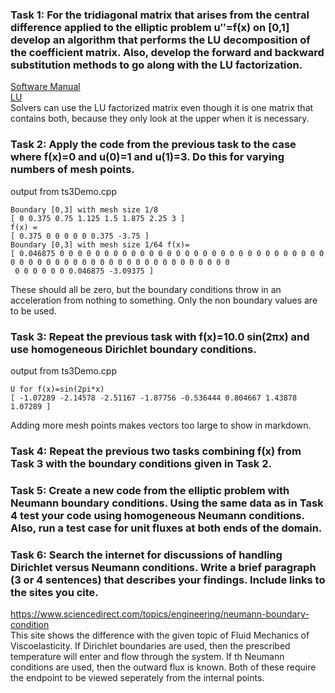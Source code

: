 ### Task 1: For the tridiagonal matrix that arises from the central difference applied to the elliptic problem u′′=f(x) on [0,1] develop an algorithm that performs the LU decomposition of the coefficient matrix. Also, develop the forward and backward substitution methods to go along with the LU factorization.  
[Software Manual](https://gftbs.github.io/math5620/Software_Manual/toc)  
[LU](https://gftbs.github.io/Software_Manual/procedures/Matrix/luFactorization)  
Solvers can use the LU factorized matrix even though it is one matrix that contains both, because they only look at the upper when it is necessary.  
  
### Task 2: Apply the code from the previous task to the case where f(x)=0 and u(0)=1 and u(1)=3. Do this for varying numbers of mesh points. 
output from ts3Demo.cpp

    Boundary [0,3] with mesh size 1/8
    [ 0 0.375 0.75 1.125 1.5 1.875 2.25 3 ]
    f(x) =
    [ 0.375 0 0 0 0 0 0.375 -3.75 ]
    Boundary [0,3] with mesh size 1/64 f(x)=
    [ 0.046875 0 0 0 0 0 0 0 0 0 0 0 0 0 0 0 0 0 0 0 0 0 0 0 0 0 0 0 0 0 0 0 0 0 0 0 0 0 0 0 0 0 0 0 0 0 0 0 0 0 0 0 0 0 0 0
     0 0 0 0 0 0 0.046875 -3.09375 ]
  
These should all be zero, but the boundary conditions throw in an acceleration from nothing to something. Only the non boundary values are to be used.
### Task 3: Repeat the previous task with f(x)=10.0 sin(2πx) and use homogeneous Dirichlet boundary conditions.  
output from ts3Demo.cpp

    U for f(x)=sin(2pi*x)
    [ -1.07289 -2.14578 -2.51167 -1.87756 -0.536444 0.804667 1.43878 1.07289 ]  
    
Adding more mesh points makes vectors too large to show in markdown.
  
### Task 4: Repeat the previous two tasks combining f(x) from Task 3 with the boundary conditions given in Task 2.  
  
### Task 5: Create a new code from the elliptic problem with Neumann boundary conditions. Using the same data as in Task 4 test your code using homogeneous Neumann conditions. Also, run a test case for unit fluxes at both ends of the domain.  

### Task 6: Search the internet for discussions of handling Dirichlet versus Neumann conditions. Write a brief paragraph (3 or 4 sentences) that describes your findings. Include links to the sites you cite.  
https://www.sciencedirect.com/topics/engineering/neumann-boundary-condition  
This site shows the difference with the given topic of Fluid Mechanics of Viscoelasticity. If Dirichlet boundaries are used, then the prescribed temperature will enter and flow through the system. If th Neumann conditions are used, then the outward flux is known. Both of these require the endpoint to be viewed seperately from the internal points.
